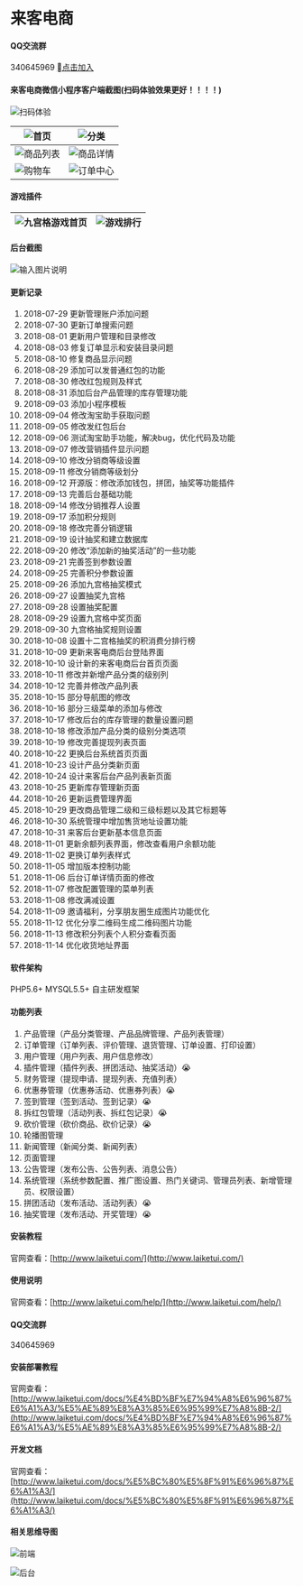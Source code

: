# 来客电商

#### QQ交流群
340645969  [点击加入](http://shang.qq.com/wpa/qunwpa?idkey=427109459854834986069455266c718998467b63c78f455940d6291de01a7d0b)

#### 来客电商微信小程序客户端截图(扫码体验效果更好！！！！)

![扫码体验](https://xiaochengxu.laiketui.com/xiaochengxu.jpeg)

![首页](https://xiaochengxu.laiketui.com/duan/LKT/images/auto-orient/20180716172029.jpg)|![分类](https://xiaochengxu.laiketui.com/duan/LKT/images/auto-orient/20180716172012.jpg)
---|---
![商品列表](https://xiaochengxu.laiketui.com/duan/LKT/images/auto-orient/20180716172020.jpg)|![商品详情](https://xiaochengxu.laiketui.com/duan/LKT/images/auto-orient/20180716171938.jpg)
![购物车](https://xiaochengxu.laiketui.com/duan/LKT/images/auto-orient/20180716172005.jpg)|![订单中心](https://xiaochengxu.laiketui.com/duan/LKT/images/auto-orient/20180716171957.jpg)

#### 游戏插件

![九宫格游戏首页](https://images.gitee.com/uploads/images/2018/1101/172257_4c90aab9_2029865.jpeg "104751_d5d6a94a_2029865.jpeg")|![游戏排行](https://images.gitee.com/uploads/images/2018/1101/172329_4531ab86_2029865.jpeg "104805_8abc5235_2029865.jpeg")
---|---

#### 后台截图
![输入图片说明](https://images.gitee.com/uploads/images/2018/1108/195946_1f1f0ad0_2029865.png "2018102604085011.png")

#### 更新记录
1. 2018-07-29 更新管理账户添加问题
2. 2018-07-30 更新订单搜索问题
3. 2018-08-01 更新用户管理和目录修改
4. 2018-08-03 修复订单显示和安装目录问题
5. 2018-08-10 修复商品显示问题
6. 2018-08-29 添加可以发普通红包的功能
7. 2018-08-30 修改红包规则及样式
8. 2018-08-31 添加后台产品管理的库存管理功能
9. 2018-09-03 添加小程序模板
10. 2018-09-04 修改淘宝助手获取问题
11. 2018-09-05 修改发红包后台
12. 2018-09-06 测试淘宝助手功能，解决bug，优化代码及功能
13. 2018-09-07 修改营销插件显示问题
14. 2018-09-10 修改分销商等级设置
15. 2018-09-11 修改分销商等级划分
16. 2018-09-12 开源版：修改添加钱包，拼团，抽奖等功能插件
17. 2018-09-13 完善后台基础功能
18. 2018-09-14 修改分销推荐人设置
19. 2018-09-17 添加积分规则
20. 2018-09-18 修改完善分销逻辑
21. 2018-09-19 设计抽奖和建立数据库
22. 2018-09-20 修改“添加新的抽奖活动”的一些功能
23. 2018-09-21 完善签到参数设置
24. 2018-09-25 完善积分参数设置
25. 2018-09-26 添加九宫格抽奖模式
26. 2018-09-27 设置抽奖九宫格
27. 2018-09-28 设置抽奖配置
28. 2018-09-29 设置九宫格中奖页面
29. 2018-09-30 九宫格抽奖规则设置
30. 2018-10-08 设置十二宫格抽奖的积消费分排行榜
31. 2018-10-09 更新来客电商后台登陆界面
32. 2018-10-10 设计新的来客电商后台首页页面
33. 2018-10-11 修改并新增产品分类的级别列
34. 2018-10-12 完善并修改产品列表
35. 2018-10-15 部分导航图的修改
36. 2018-10-16 部分三级菜单的添加与修改
37. 2018-10-17 修改后台的库存管理的数量设置问题
38. 2018-10-18 修改添加产品分类的级别分类选项
39. 2018-10-19 修改完善提现列表页面
40. 2018-10-22 更换后台系统首页页面
41. 2018-10-23 设计产品分类新页面
42. 2018-10-24 设计来客后台产品列表新页面
43. 2018-10-25 更新库存管理新页面
44. 2018-10-26 更新运费管理界面
45. 2018-10-29 更改商品管理二级和三级标题以及其它标题等
46. 2018-10-30 系统管理中增加售货地址设置功能
47. 2018-10-31 来客后台更新基本信息页面
48. 2018-11-01 更新余额列表界面，修改查看用户余额功能
49. 2018-11-02 更换订单列表样式
50. 2018-11-05 增加版本控制功能
51. 2018-11-06 后台订单详情页面的修改
52. 2018-11-07 修改配置管理的菜单列表
53. 2018-11-08 修改满减设置
54. 2018-11-09 邀请福利，分享朋友圈生成图片功能优化
55. 2018-11-12 优化分享二维码生成二维码图片功能
56. 2018-11-13 修改积分列表个人积分查看页面
57. 2018-11-14 优化收货地址界面


#### 软件架构
PHP5.6+
MYSQL5.5+
自主研发框架

#### 功能列表 
1. 产品管理（产品分类管理、产品品牌管理、产品列表管理）
2. 订单管理（订单列表、评价管理、退货管理、订单设置、打印设置）
3. 用户管理（用户列表、用户信息修改）
4. 插件管理（插件列表、拼团活动、抽奖活动）:sob: 
5. 财务管理（提现申请、提现列表、充值列表）
6. 优惠券管理（优惠券活动、优惠券列表）:sob:
7. 签到管理（签到活动、签到记录）:sob:
8. 拆红包管理（活动列表、拆红包记录）:sob:
9. 砍价管理（砍价商品、砍价记录）:sob:
10. 轮播图管理
11. 新闻管理（新闻分类、新闻列表）
12. 页面管理
13. 公告管理（发布公告、公告列表、消息公告）
14. 系统管理（系统参数配置、推广图设置、热门关键词、管理员列表、新增管理员、权限设置）
15. 拼团活动（发布活动、活动列表）:sob:
16. 抽奖管理（发布活动、开奖管理）:sob:


#### 安装教程

官网查看：[http://www.laiketui.com/](http://www.laiketui.com/)

#### 使用说明

官网查看：[http://www.laiketui.com/help/](http://www.laiketui.com/help/)

#### QQ交流群
340645969


#### 安装部署教程
官网查看：[http://www.laiketui.com/docs/%E4%BD%BF%E7%94%A8%E6%96%87%E6%A1%A3/%E5%AE%89%E8%A3%85%E6%95%99%E7%A8%8B-2/](http://www.laiketui.com/docs/%E4%BD%BF%E7%94%A8%E6%96%87%E6%A1%A3/%E5%AE%89%E8%A3%85%E6%95%99%E7%A8%8B-2/)

#### 开发文档
官网查看：[http://www.laiketui.com/docs/%E5%BC%80%E5%8F%91%E6%96%87%E6%A1%A3/](http://www.laiketui.com/docs/%E5%BC%80%E5%8F%91%E6%96%87%E6%A1%A3/)

#### 相关思维导图
![前端](https://images.gitee.com/uploads/images/2018/1101/171831_05d3ecb6_2029865.jpeg "来客小程序.jpg")

![后台](https://images.gitee.com/uploads/images/2018/1101/171848_6ec689ed_2029865.jpeg "来客后台.jpg")



